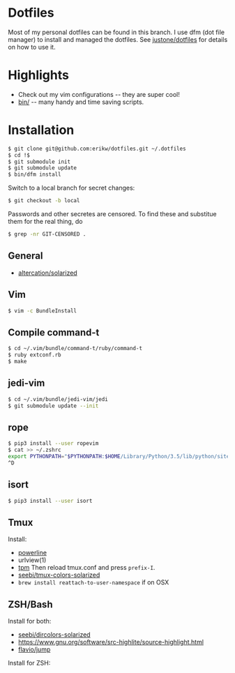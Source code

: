 # Dotfiles

Most of my personal dotfiles can be found in this branch. I use dfm (dot file manager) to install and managed the dotfiles. See [justone/dotfiles](https://github.com/justone/dotfiles) for details on how to use it.

# Highlights

 * Check out my vim configurations -- they are super cool!
 * [bin/](bin/) -- many handy and time saving scripts.

# Installation

```bash
$ git clone git@github.com:erikw/dotfiles.git ~/.dotfiles
$ cd !$
$ git submodule init
$ git submodule update
$ bin/dfm install
```

Switch to a local branch for secret changes:

```bash
$ git checkout -b local
```

Passwords and other secretes are censored. To find these and substitue them for the real thing, do

```bash
$ grep -nr GIT-CENSORED .
```

## General

* [altercation/solarized](https://github.com/altercation/solarized)

## Vim

```bash
$ vim -c BundleInstall
```

## Compile command-t
```bash
$ cd ~/.vim/bundle/command-t/ruby/command-t
$ ruby extconf.rb
$ make
````

## jedi-vim
```bash
$ cd ~/.vim/bundle/jedi-vim/jedi
$ git submodule update --init
````

## rope
```bash
$ pip3 install --user ropevim
$ cat >> ~/.zshrc
export PYTHONPATH="$PYTHONPATH:$HOME/Library/Python/3.5/lib/python/site-packages"
^D
````

## isort
```bash
$ pip3 install --user isort
````

## Tmux

Install: 

 * [powerline](https://github.com/powerline/powerline)
 * urlview(1)
 * [tpm](https://github.com/tmux-plugins/tpm) Then reload tmux.conf and press `prefix-I`.
 * [seebi/tmux-colors-solarized](https://github.com/seebi/tmux-colors-solarized)
 * `brew install reattach-to-user-namespace` if on OSX

## ZSH/Bash

Install for both:
 * [seebi/dircolors-solarized](https://github.com/seebi/dircolors-solarized)
 * https://www.gnu.org/software/src-highlite/source-highlight.html
 * [flavio/jump](https://github.com/flavio/jump)

Install for ZSH:
